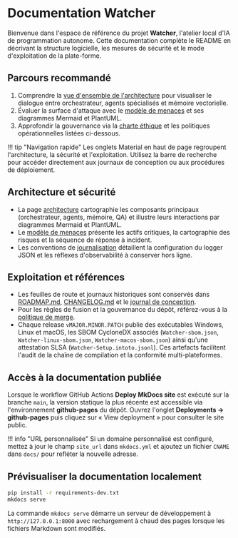 # Documentation Watcher

Bienvenue dans l'espace de référence du projet **Watcher**, l'atelier local d'IA de programmation autonome.
Cette documentation complète le README en décrivant la structure logicielle, les mesures de sécurité et le
mode d'exploitation de la plate-forme.

## Parcours recommandé

1. Comprendre la [vue d'ensemble de l'architecture](architecture.md) pour visualiser le dialogue entre
   orchestrateur, agents spécialisés et mémoire vectorielle.
2. Évaluer la surface d'attaque avec le [modèle de menaces](threat-model.md) et ses diagrammes Mermaid et
   PlantUML.
3. Approfondir la gouvernance via la [charte éthique](ethics.md) et les politiques opérationnelles listées ci-dessous.

!!! tip "Navigation rapide"
    Les onglets Material en haut de page regroupent l'architecture, la sécurité et l'exploitation. Utilisez la barre de
    recherche pour accéder directement aux journaux de conception ou aux procédures de déploiement.

## Architecture et sécurité

- La page [architecture](architecture.md) cartographie les composants principaux (orchestrateur, agents, mémoire, QA)
  et illustre leurs interactions par diagrammes Mermaid et PlantUML.
- Le [modèle de menaces](threat-model.md) présente les actifs critiques, la cartographie des risques et la séquence de
  réponse à incident.
- Les conventions de [journalisation](logging.md) détaillent la configuration du logger JSON et les réflexes
  d'observabilité à conserver hors ligne.

## Exploitation et références

- Les feuilles de route et journaux historiques sont conservés dans [ROADMAP.md](ROADMAP.md),
  [CHANGELOG.md](CHANGELOG.md) et le [journal de conception](journal/).
- Pour les règles de fusion et la gouvernance du dépôt, référez-vous à la [politique de merge](merge-policy.md).
- Chaque release `vMAJOR.MINOR.PATCH` publie des exécutables Windows, Linux et macOS, les SBOM CycloneDX associés
  (`Watcher-sbom.json`, `Watcher-linux-sbom.json`, `Watcher-macos-sbom.json`) ainsi qu'une attestation SLSA
  (`Watcher-Setup.intoto.jsonl`). Ces artefacts facilitent l'audit de la chaîne de compilation et la conformité multi-plateformes.

## Accès à la documentation publiée

Lorsque le workflow GitHub Actions **Deploy MkDocs site** est exécuté sur la branche `main`, la version statique la plus
récente est accessible via l'environnement **github-pages** du dépôt. Ouvrez l'onglet **Deployments → github-pages** puis
cliquez sur « View deployment » pour consulter le site public.

!!! info "URL personnalisée"
    Si un domaine personnalisé est configuré, mettez à jour le champ `site_url` dans `mkdocs.yml` et ajoutez un fichier
    `CNAME` dans `docs/` pour refléter la nouvelle adresse.

## Prévisualiser la documentation localement

```bash
pip install -r requirements-dev.txt
mkdocs serve
```

La commande `mkdocs serve` démarre un serveur de développement à `http://127.0.0.1:8000` avec rechargement à chaud des
pages lorsque les fichiers Markdown sont modifiés.

